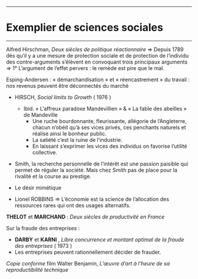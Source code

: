 ***
# Exemplier de sciences sociales
***
Alfred Hirschman, *Deux siècles de politique réactionnaire* 
⇒ Depuis 1789 dès qu’il y a une mesure de protection sociale et de protection de l’individu des contre-arguments s’élèvent en convoquant trois principaux arguments 
⇒ 1° L’argument de l’effet pervers : le remède est pire que le mal.

Esping-Andersen : « démarchandisation » et « réencastrement » du travail : nos revenus peuvent être déconnectés du marché 

- HIRSCH, *Social limits to Growth*  ( 1976 )
	- Ibid. « L’affreux paradoxe Mandevillien » & « La fable des abeilles » de Mandeville 
		- Une ruche bourdonnante, fleurissante, allégorie de l’Angleterre, chacun n’obéit qu’à ses vices privés, ces penchants naturels et réalise ainsi le bonheur public. 
		- La satiété c’est la ruine de l’industrie.
		- En laissant s’exprimer les vices des individus on favorise l’utilité collective.

- Smith, la recherche personnelle de l’intérêt est une passion paisible qui permet de réguler la société. Mais chez Smith pas de place pour la rivalité et la course au prestige. 

- Le désir mimétique 

- Lionel ROBBINS ⇒ L’économie est la science de l’allocation des ressources rares qui ont des usages alternatifs.


**THELOT** et **MARCHAND** : *Deux siècles de productivité en France* 

Sur la fraude des entreprises :
- **DARBY** et **KARNI** , *Libre concurrence et montant optimal de la fraude des entreprises* ( 1973 )
- Les entreprises peuvent rationnellement décider de frauder.

*Copie conforme* film
Walter Benjamin, *L’œuvre d’art à l’heure de sa reproductibilité technique* 